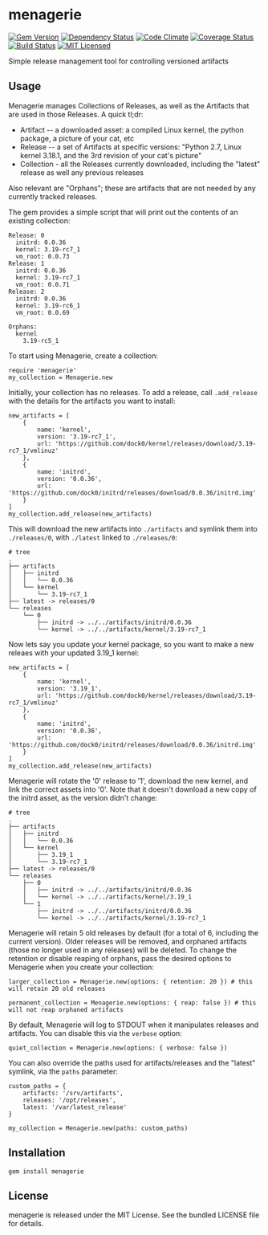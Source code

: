 menagerie
=========

[![Gem Version](https://img.shields.io/gem/v/menagerie.svg)](https://rubygems.org/gems/menagerie)
[![Dependency Status](https://img.shields.io/gemnasium/akerl/menagerie.svg)](https://gemnasium.com/akerl/menagerie)
[![Code Climate](https://img.shields.io/codeclimate/github/akerl/menagerie.svg)](https://codeclimate.com/github/akerl/menagerie)
[![Coverage Status](https://img.shields.io/coveralls/akerl/menagerie.svg)](https://coveralls.io/r/akerl/menagerie)
[![Build Status](https://img.shields.io/travis/akerl/menagerie.svg)](https://travis-ci.org/akerl/menagerie)
[![MIT Licensed](https://img.shields.io/badge/license-MIT-green.svg)](https://tldrlegal.com/license/mit-license)

Simple release management tool for controlling versioned artifacts

## Usage

Menagerie manages Collections of Releases, as well as the Artifacts that are used in those Releases. A quick tl;dr:

* Artifact -- a downloaded asset: a compiled Linux kernel, the python package, a picture of your cat, etc
* Release -- a set of Artifacts at specific versions: "Python 2.7, Linux kernel 3.18.1, and the 3rd revision of your cat's picture"
* Collection - all the Releases currently downloaded, including the "latest" release as well any previous releases

Also relevant are "Orphans"; these are artifacts that are not needed by any currently tracked releases.

The gem provides a simple script that will print out the contents of an existing collection:

```
Release: 0
  initrd: 0.0.36
  kernel: 3.19-rc7_1
  vm_root: 0.0.73
Release: 1
  initrd: 0.0.36
  kernel: 3.19-rc7_1
  vm_root: 0.0.71
Release: 2
  initrd: 0.0.36
  kernel: 3.19-rc6_1
  vm_root: 0.0.69

Orphans:
  kernel
    3.19-rc5_1
```

To start using Menagerie, create a collection:

```
require 'menagerie'
my_collection = Menagerie.new
```

Initially, your collection has no releases. To add a release, call `.add_release` with the details for the artifacts you want to install:

```
new_artifacts = [
    {
        name: 'kernel',
        version: '3.19-rc7_1',
        url: 'https://github.com/dock0/kernel/releases/download/3.19-rc7_1/vmlinuz'
    },
    {
        name: 'initrd',
        version: '0.0.36',
        url: 'https://github.com/dock0/initrd/releases/download/0.0.36/initrd.img'
    }
]
my_collection.add_release(new_artifacts)
```

This will download the new artifacts into `./artifacts` and symlink them into `./releases/0`, with `./latest` linked to `./releases/0`:

```
# tree
.
├── artifacts
│   ├── initrd
│   │   └── 0.0.36
│   └── kernel
│       └── 3.19-rc7_1
├── latest -> releases/0
└── releases
    └── 0
        ├── initrd -> ../../artifacts/initrd/0.0.36
        └── kernel -> ../../artifacts/kernel/3.19-rc7_1
```

Now lets say you update your kernel package, so you want to make a new releaes with your updated 3.19_1 kernel:

```
new_artifacts = [
    {
        name: 'kernel',
        version: '3.19_1',
        url: 'https://github.com/dock0/kernel/releases/download/3.19-rc7_1/vmlinuz'
    },
    {
        name: 'initrd',
        version: '0.0.36',
        url: 'https://github.com/dock0/initrd/releases/download/0.0.36/initrd.img'
    }
]
my_collection.add_release(new_artifacts)
```

Menagerie will rotate the '0' release to '1', download the new kernel, and link the correct assets into '0'. Note that it doesn't download a new copy of the initrd asset, as the version didn't change:

```
# tree
.
├── artifacts
│   ├── initrd
│   │   └── 0.0.36
│   └── kernel
│       ├── 3.19_1
│       └── 3.19-rc7_1
├── latest -> releases/0
└── releases
    ├── 0
    │   ├── initrd -> ../../artifacts/initrd/0.0.36
    │   └── kernel -> ../../artifacts/kernel/3.19_1
    └── 1
        ├── initrd -> ../../artifacts/initrd/0.0.36
        └── kernel -> ../../artifacts/kernel/3.19-rc7_1
```

Menagerie will retain 5 old releases by default (for a total of 6, including the current version). Older releases will be removed, and orphaned artifacts (those no longer used in any releases) will be deleted. To change the retention or disable reaping of orphans, pass the desired options to Menagerie when you create your collection:

```
larger_collection = Menagerie.new(options: { retention: 20 }) # this will retain 20 old releases

permanent_collection = Menagerie.new(options: { reap: false }) # this will not reap orphaned artifacts
```

By default, Menagerie will log to STDOUT when it manipulates releases and artifacts. You can disable this via the `verbose` option:

```
quiet_collection = Menagerie.new(options: { verbose: false })
```

You can also override the paths used for artifacts/releases and the "latest" symlink, via the `paths` parameter:

```
custom_paths = {
    artifacts: '/srv/artifacts',
    releases: '/opt/releases',
    latest: '/var/latest_release'
}

my_collection = Menagerie.new(paths: custom_paths)
```

## Installation

    gem install menagerie

## License

menagerie is released under the MIT License. See the bundled LICENSE file for details.

